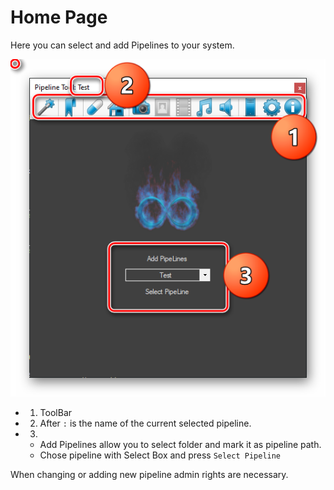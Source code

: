 # Home Page
Here you can select and add Pipelines to your system.

![github pages](_images/4.png)

- 1. ToolBar
- 2. After `:` is the name of the current selected pipeline.
- 3. 
    - Add Pipelines allow you to select folder and mark it as pipeline path.
    - Chose pipeline with Select Box and press `Select Pipeline`

When changing or adding new pipeline admin rights are necessary. 

